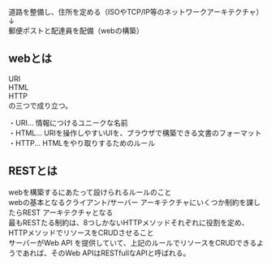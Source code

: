 道路を整備し、住所を定める（ISOやTCP/IP等のネットワークアーキテクチャ）  
↓  
郵便ポストと配達員を配備（webの構築）  
  
## webとは  
URI  
HTML  
HTTP  
の三つで成り立つ。  
  
・URI... 情報につけるユニークな名前  
・HTML... URIを操作しやすいUIを、ブラウザで構築できる文書のフォーマット  
・HTTP... HTMLをやり取りするためのルール  
  
## RESTとは  
webを構築するにあたって設けられるルールのこと  
webの基本となるクライアント/サーバー アーキテクチャにいくつか制約を課したらREST アーキテクチャとなる  
最もRESTたる制約は、8つしかないHTTPメソッドそれぞれに役割を定め、HTTPメソッドでリソースをCRUDさせること  
サーバーがWeb API を提供していて、上記のルールでリソースをCRUDできるようであれば、そのWeb APIはRESTfullなAPIと呼ばれる。  
  
